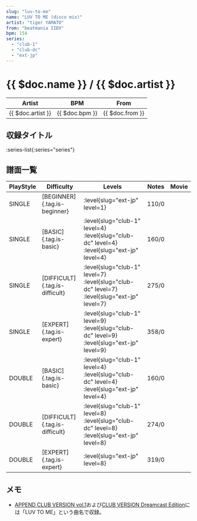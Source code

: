 ```yaml
---
slug: "luv-to-me"
name: "LUV TO ME (disco mix)"
artist: "tiger YAMATO"
from: "beatmania IIDX"
bpm: 154
series:
  - "club-1"
  - "club-dc"
  - "ext-jp"
---
```


# {{ $doc.name }} / {{ $doc.artist }}

|Artist|BPM|From|
|------|---|----|
|{{ $doc.artist }}|{{ $doc.bpm }}|{{ $doc.from }}|

## 収録タイトル

:series-list{:series="series"}

## 譜面一覧

|PlayStyle|Difficulty|Levels|Notes|Movie|
|---------|----------|------|-----|-----|
|SINGLE|[BEGINNER]{.tag.is-beginner}|:level{slug="ext-jp" level=1}|110/0||
|SINGLE|[BASIC]{.tag.is-basic}|:level{slug="club-1" level=4} :level{slug="club-dc" level=4} :level{slug="ext-jp" level=4}|160/0||
|SINGLE|[DIFFICULT]{.tag.is-difficult}|:level{slug="club-1" level=7} :level{slug="club-dc" level=7} :level{slug="ext-jp" level=7}|275/0||
|SINGLE|[EXPERT]{.tag.is-expert}|:level{slug="club-1" level=9} :level{slug="club-dc" level=9} :level{slug="ext-jp" level=9}|358/0||
|DOUBLE|[BASIC]{.tag.is-basic}|:level{slug="club-1" level=4} :level{slug="club-dc" level=4} :level{slug="ext-jp" level=4}|160/0||
|DOUBLE|[DIFFICULT]{.tag.is-difficult}|:level{slug="club-1" level=8} :level{slug="club-dc" level=8} :level{slug="ext-jp" level=8}|274/0||
|DOUBLE|[EXPERT]{.tag.is-expert}|:level{slug="ext-jp" level=8}|319/0||

## メモ

- [APPEND CLUB VERSION vol.1](/series/club-1)および[CLUB VERSION Dreamcast Edition](/series/club-dc)には「LUV TO ME」という曲名で収録。
